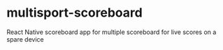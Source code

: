 # multisport-scoreboard
React Native scoreboard app for multiple scoreboard for live scores on a spare device
